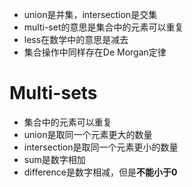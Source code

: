 - union是并集，intersection是交集
- multi-set的意思是集合中的元素可以重复
- less在数学中的意思是减去
- 集合操作中同样存在De Morgan定律
# Multi-sets
- 集合中的元素可以重复
- union是取同一个元素更大的数量
- intersection是取同一个元素更小的数量
- sum是数字相加
- difference是数字相减，但是**不能小于0**